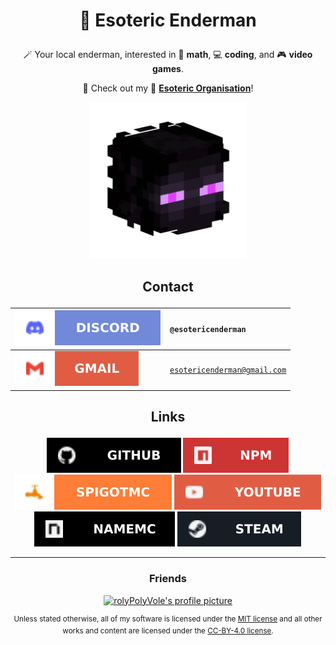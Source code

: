 # <p align="center">🔮 Esoteric Enderman</p>

<p align="center">🪄 Your local enderman, interested in 🧠 <b>math</b>, 💻 <b>coding</b>, and 🎮 <b>video games</b>.</p>

<p align="center">📄 Check out my 👥 <b><a href="https://www.github.com/EsotericOrganisation">Esoteric Organisation</a></b>!</p>

<p align="center"><a href="https://www.github.com/EsotericEnderman"><img alt="My profile picture" src="Assets/Profile Picture.png" width="250" height="250"></a></p>

## <p align="center">Contact</p>

<div align="center">

| <a href="https://www.discord.com/channels/@me"><img src="Assets/Badges/Discord.svg" alt="Discord"></a> | <code>@esotericenderman</code>          |
| :----------------------------------------------------------------------------------------------------- | :-------------------------------------- |
| <a href="https://www.gmail.com/"><img src="Assets/Badges/Gmail.svg" alt="Gmail"></a>                   | <code>esotericenderman@gmail.com</code> |

</div>

## <p align="center">Links</p>

<p align="center">
    <a href="https://www.github.com/EsotericEnderman"><img src="Assets/Badges/GitHub.svg" alt="GitHub"></a>
    <a href="https://www.npmjs.com/~esotericenderman"><img src="Assets/Badges/npm.svg" alt="npm"></a>
    <a href="https://www.spigotmc.org/members/esotericenderman.2123396/"><img src="Assets/Badges/SpigotMC.svg" alt="SpigotMC"></a>
    <a href="https://www.youtube.com/@esotericenderman"><img src="Assets/Badges/YouTube.svg" alt="YouTube"></a>
    <a href="https://namemc.com/profile/EsotericEnderman.1"><img src="Assets/Badges/NameMC.svg" alt="NameMC"></a>
    <a href="https://steamcommunity.com/id/esotericenderman/"><img src="Assets/Badges/Steam.svg" alt="Steam"></a>
</p>

---

### <p align="center">Friends</p>

<p align="center"><a href="https://github.com/rolyPolyVole"><img src="https://github.com/rolyPolyVole.png" width="45" height="45" alt="rolyPolyVole's profile picture"></a></p>

<p align="center"><sup>Unless stated otherwise, all of my software is licensed under the <a href="Assets/Licenses/MIT License.md">MIT license</a> and all other works and content are licensed under the <a href="Assets/Licenses/CC-BY-4.0 License.md">CC-BY-4.0 license</a>.</sup></p>
